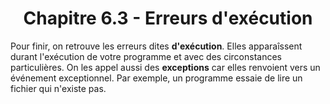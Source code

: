 <center><h1>Chapitre 6.3 - Erreurs d'exécution</h1></center>

Pour finir, on retrouve les erreurs dites **d'exécution**. Elles apparaîssent durant l'exécution de votre programme et avec des circonstances particulières. On les appel aussi des **exceptions** car elles renvoient vers un événement exceptionnel. Par exemple, un programme essaie de lire un fichier qui n'existe pas.